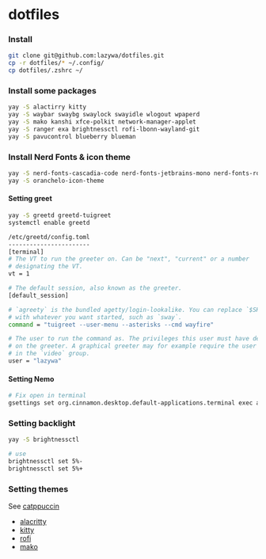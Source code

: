 # dotfiles

### Install

```bash
git clone git@github.com:lazywa/dotfiles.git
cp -r dotfiles/* ~/.config/
cp dotfiles/.zshrc ~/
```

### Install some packages

```bash
yay -S alactirry kitty
yay -S waybar swaybg swaylock swayidle wlogout wpaperd
yay -S mako kanshi xfce-polkit network-manager-applet
yay -S ranger exa brightnessctl rofi-lbonn-wayland-git
yay -S pavucontrol blueberry blueman
```

### Install Nerd Fonts & icon theme

```bash
yay -S nerd-fonts-cascadia-code nerd-fonts-jetbrains-mono nerd-fonts-robotomono
yay -S oranchelo-icon-theme
```

#### Setting greet

```bash
yay -S greetd greetd-tuigreet
systemctl enable greetd

/etc/greetd/config.toml
-----------------------
[terminal]
# The VT to run the greeter on. Can be "next", "current" or a number
# designating the VT.
vt = 1

# The default session, also known as the greeter.
[default_session]

# `agreety` is the bundled agetty/login-lookalike. You can replace `$SHELL`
# with whatever you want started, such as `sway`.
command = "tuigreet --user-menu --asterisks --cmd wayfire"

# The user to run the command as. The privileges this user must have depends
# on the greeter. A graphical greeter may for example require the user to be
# in the `video` group.
user = "lazywa"
```

#### Setting Nemo

```bash
# Fix open in terminal
gsettings set org.cinnamon.desktop.default-applications.terminal exec alacritty
```

### Setting backlight

```bash
yay -S brightnessctl

# use
brightnessctl set 5%-
brightnessctl set 5%+
```

### Setting themes

See [catppuccin](https://github.com/catppuccin/catppuccin)

- [alacritty](https://github.com/catppuccin/alacritty)
- [kitty](https://github.com/catppuccin/kitty)
- [rofi](https://github.com/catppuccin/rofi)
- [mako](https://github.com/catppuccin/mako)
